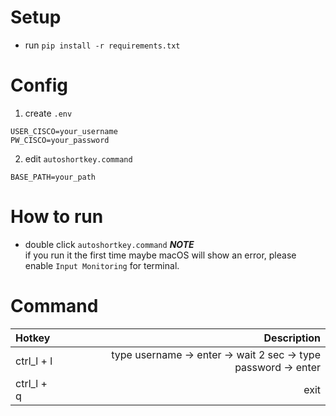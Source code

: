 # Setup
* run `pip install -r requirements.txt`

# Config
1. create `.env`
```
USER_CISCO=your_username
PW_CISCO=your_password
```
2. edit `autoshortkey.command`
```
BASE_PATH=your_path
```

# How to run
* double click `autoshortkey.command`
*__NOTE__* <br>
if you run it the first time maybe macOS will show an error, please enable `Input Monitoring` for terminal.


# Command
| Hotkey     |                                                    Description |
| :--------- | -------------------------------------------------------------: |
| ctrl_l + l | type username -> enter -> wait 2 sec -> type password -> enter |
| ctrl_l + q |                                                           exit |
